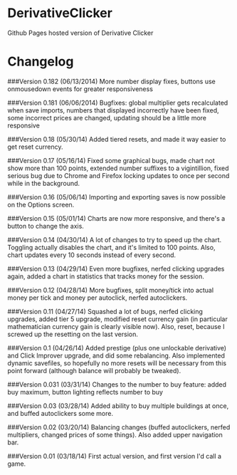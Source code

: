 DerivativeClicker
=================

Github Pages hosted version of Derivative Clicker


Changelog
=========

###Version 0.182 (06/13/2014)
More number display fixes, buttons use onmousedown events for greater responsiveness

###Version 0.181 (06/06/2014)
Bugfixes: global multiplier gets recalculated when save imports, numbers that displayed incorrectly have been fixed, some incorrect prices are changed, updating should be a little more responsive

###Version 0.18 (05/30/14)
Added tiered resets, and made it way easier to get reset currency.

###Version 0.17 (05/16/14)
Fixed some graphical bugs, made chart not show more than 100 points, extended number suffixes to a vigintillion, fixed serious bug due to Chrome and Firefox locking updates to once per second while in the background.

###Version 0.16 (05/06/14)
Importing and exporting saves is now possible on the Options screen.

###Version 0.15 (05/01/14)
Charts are now more responsive, and there's a button to change the axis.

###Version 0.14 (04/30/14)
A lot of changes to try to speed up the chart. Toggling actually disables the chart, and it's limited to 100 points. Also, chart updates every 10 seconds instead of every second.

###Version 0.13 (04/29/14)
Even more bugfixes, nerfed clicking upgrades again, added a chart in statistics that tracks money for the session.

###Version 0.12 (04/28/14)
More bugfixes, split money/tick into actual money per tick and money per autoclick, nerfed autoclickers.

###Version 0.11 (04/27/14)
Squashed a lot of bugs, nerfed clicking upgrades, added tier 5 upgrade, modified reset currency gain (in particular mathematician currency gain is clearly visible now). Also, reset, because I screwed up the resetting on the last version.

###Version 0.1 (04/26/14)
Added prestige (plus one unlockable derivative) and Click Improver upgrade, and did some rebalancing. Also implemented dynamic savefiles, so hopefully no more resets will be necessary from this point forward (although balance will probably be tweaked).

###Version 0.031 (03/31/14)
Changes to the number to buy feature: added buy maximum, button lighting reflects number to buy

###Version 0.03 (03/28/14)
Added ability to buy multiple buildings at once, and buffed autoclickers some more.

###Version 0.02 (03/20/14)
Balancing changes (buffed autoclickers, nerfed multipliers, changed prices of some things). Also added upper navigation bar.

###Version 0.01 (03/18/14)
First actual version, and first version I'd call a game.
